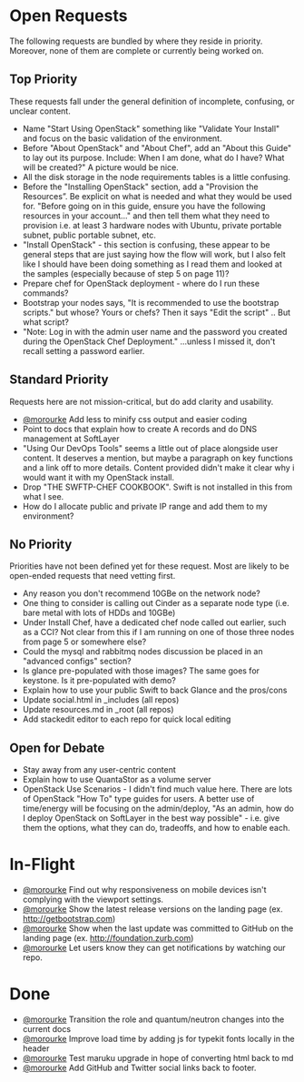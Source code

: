 # Open Requests

The following requests are bundled by where they reside in priority. Moreover, none of them are complete or currently being worked on. 

## Top Priority

These requests fall under the general definition of incomplete, confusing, or unclear content.

* Name "Start Using OpenStack" something like "Validate Your Install" and focus on the basic validation of the environment. 
* Before "About OpenStack" and "About Chef", add an "About this Guide" to lay out its purpose. Include: When I am done, what do I have? What will be created?" A picture would be nice.
* All the disk storage in the node requirements tables is a little confusing.
* Before the "Installing OpenStack" section, add a "Provision the Resources”. Be explicit on what is needed and what they would be used for. "Before going on in this guide, ensure you have the following resources in your account..." and then tell them what they need to provision i.e. at least 3 hardware nodes with Ubuntu, private portable subnet, public portable subnet, etc.
* "Install OpenStack" - this section is confusing, these appear to be general steps that are just saying how the flow will work, but I also felt like I should have been doing something as I read them and looked at the samples (especially because of step 5 on page 11)?
* Prepare chef for OpenStack deployment - where do I run these commands?
* Bootstrap your nodes says, "It is recommended to use the bootstrap scripts." but whose? Yours or chefs? Then it says "Edit the script" .. But what script?
* "Note: Log in with the admin user name and the password you created during the OpenStack Chef Deployment." ...unless I missed it, don't recall setting a password earlier.

## Standard Priority

Requests here are not mission-critical, but do add clarity and usability.

* [@morourke](https://github.com/caleorourke) Add less to minify css output and easier coding
* Point to docs that explain how to create A records and do DNS management at SoftLayer
* "Using Our DevOps Tools" seems a little out of place alongside user content. It deserves a mention, but maybe a paragraph on key functions and a link off to more details. Content provided didn't make it clear why i would want it with my OpenStack install.
* Drop "THE SWFTP-CHEF COOKBOOK". Swift is not installed in this from what I see.
* How do I allocate public and private IP range and add them to my environment?

## No Priority

Priorities have not been defined yet for these request. Most are likely to be open-ended requests that need vetting first.

* Any reason you don't recommend 10GBe on the network node?
* One thing to consider is calling out Cinder as a separate node type (i.e. bare metal with lots of HDDs and 10GBe)
* Under Install Chef, have a dedicated chef node called out earlier, such as a CCI? Not clear from this if I am running on one of those three nodes from page 5 or somewhere else?
* Could the mysql and rabbitmq nodes discussion be placed in an "advanced configs" section?
* Is glance pre-populated with those images? The same goes for keystone. Is it pre-populated with demo?
* Explain how to use your public Swift to back Glance and the pros/cons
* Update social.html in _includes (all repos)
* Update resources.md in _root (all repos)
* Add stackedit editor to each repo for quick local editing

## Open for Debate

* Stay away from any user-centric content
* Explain how to use QuantaStor as a volume server
* OpenStack Use Scenarios - I didn't find much value here. There are lots of OpenStack "How To" type guides for users. A better use of time/energy will be focusing on the admin/deploy, "As an admin, how do I deploy OpenStack on SoftLayer in the best way possible" - i.e. give them the options, what they can do, tradeoffs, and how to enable each.

# In-Flight

* [@morourke](https://github.com/caleorourke) Find out why responsiveness on mobile devices isn't complying with the viewport settings.
* [@morourke](https://github.com/caleorourke) Show the latest release versions on the landing page (ex. http://getbootstrap.com)
* [@morourke](https://github.com/caleorourke) Show when the last update was committed to GitHub on the landing page (ex. http://foundation.zurb.com)
* [@morourke](https://github.com/caleorourke) Let users know they can get notifications by watching our repo.

# Done

* [@morourke](https://github.com/caleorourke) Transition the role and quantum/neutron changes into the current docs
* [@morourke](https://github.com/caleorourke) Improve load time by adding js for typekit fonts locally in the header
* [@morourke](https://github.com/caleorourke) Test maruku upgrade in hope of converting html back to md
* [@morourke](https://github.com/caleorourke) Add GitHub and Twitter social links back to footer.